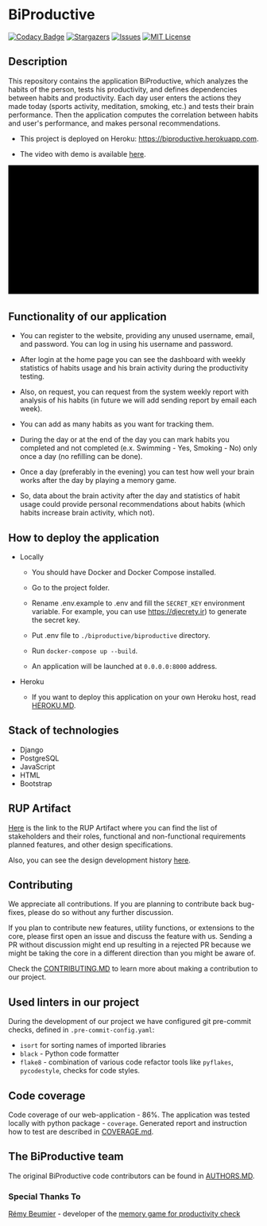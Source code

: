 # BiProductive

[![Codacy Badge](https://api.codacy.com/project/badge/Grade/1b8fcfb3465a4f02ab9a2d6dc445dfed)](https://app.codacy.com/gh/rizvansky/biproductive?utm_source=github.com&utm_medium=referral&utm_content=rizvansky/biproductive&utm_campaign=Badge_Grade_Settings)
[![Stargazers][stars-shield]][stars-url]
[![Issues][issues-shield]][issues-url]
[![MIT License][license-shield]][license-url]

## Description

This repository contains the application BiProductive, which analyzes the habits of the person, tests his productivity,
and defines dependencies between habits and productivity. Each day user enters the actions they made today (sports
activity, meditation, smoking, etc.) and tests their brain performance. Then the application computes the correlation
between habits and user's performance, and makes personal recommendations.

-   This project is deployed on Heroku: https://biproductive.herokuapp.com.
    
-   The video with demo is available 
    [here](https://drive.google.com/file/d/1q6ioV4W50Un--JNKLv6IV0rFbHXYZwCy/view?usp=sharing).
  
![1](./docs/demo.gif)

## Functionality of our application

-   You can register to the website, providing any unused username, email, and password. You can log in using his username
    and password.
    
-   After login at the home page you can see the dashboard with weekly statistics of habits usage and his brain activity
    during the productivity testing.
    
-   Also, on request, you can request from the system weekly report with analysis of his habits (in future we will add
    sending report by email each week).
    
-   You can add as many habits as you want for tracking them.
    
-   During the day or at the end of the day you can mark habits you completed and not completed (e.x. Swimming - Yes,
    Smoking - No) only once a day (no refilling can be done).
    
-   Once a day (preferably in the evening) you can test how well your brain works after the day by playing a memory game.
    
-   So, data about the brain activity after the day and statistics of habit usage could provide personal recommendations
    about habits (which habits increase brain activity, which not).

## How to deploy the application

-   Locally
    -   You should have Docker and Docker Compose installed.
       
    -   Go to the project folder.
      
    -   Rename .env.example to .env and fill the ```SECRET_KEY``` environment variable. For example, you can use
        https://djecrety.ir) to generate the secret key.
      
    -   Put .env file to ```./biproductive/biproductive``` directory.
        
    -   Run ```docker-compose up --build```.
        
    -   An application will be launched at ```0.0.0.0:8000``` address.
    
-   Heroku
    -   If you want to deploy this application on your own Heroku host, read [HEROKU.MD](docs/HEROKU.MD).

## Stack of technologies

-   Django
-   PostgreSQL
-   JavaScript
-   HTML
-   Bootstrap

## RUP Artifact

[Here](https://docs.google.com/document/d/14AMeCV4WJotkQ8lvZcl2u_bB66lMKmu4/edit?usp=sharing&ouid=109541784549585358096&rtpof=true&sd=true) 
is the link to the RUP Artifact where you can find the list of stakeholders and their roles, functional and 
non-functional requirements planned features, and other design specifications.

Also, you can see the design development history [here](./docs/DESIGN_DEVELOPMENT.MD).

## Contributing

We appreciate all contributions. If you are planning to contribute back bug-fixes, please do so without any further
discussion.

If you plan to contribute new features, utility functions, or extensions to the core, please first open an issue and
discuss the feature with us. Sending a PR without discussion might end up resulting in a rejected PR because we might be
taking the core in a different direction than you might be aware of.

Check the [CONTRIBUTING.MD](./docs/CONTRIBUTING.MD) to learn more about making a contribution to our project.

## Used linters in our project

During the development of our project we have configured git pre-commit checks, defined in `.pre-commit-config.yaml`:

-   `isort` for sorting names of imported libraries
-   `black` - Python code formatter
-   `flake8` - combination of various code refactor tools like `pyflakes`, `pycodestyle`, checks for code styles.

## Code coverage

Code coverage of our web-application - 86%. The application was tested locally with python package - `coverage`.
Generated report and instruction how to test are described in [COVERAGE.md](docs/COVERAGE.md).

## The BiProductive team

The original BiProductive code contributors can be found in [AUTHORS.MD](./docs/AUTHORS.MD).

### Special Thanks To

[Rémy Beumier](https://github.com/beumsk) - developer of the
[memory game for productivity check](https://github.com/beumsk/Memory)

<!-- MARKDOWN LINKS & IMAGES -->
<!-- https://www.markdownguide.org/basic-syntax/#reference-style-links -->

[stars-shield]: https://img.shields.io/github/stars/rizvansky/biproductive.svg?style=flat&logo=appveyor

[stars-url]: https://github.com/rizvansky/biproductive/stargazers

[issues-shield]: https://img.shields.io/github/issues/rizvansky/biproductive.svg?style=flat&logo=appveyor
[issues-url]: https://github.com/rizvansky/biproductive/issues
[license-shield]: https://img.shields.io/github/license/rizvansky/biproductive.svg?style=flat
[license-url]: https://github.com/rizvansky/biproductive/blob/main/LICENSE
